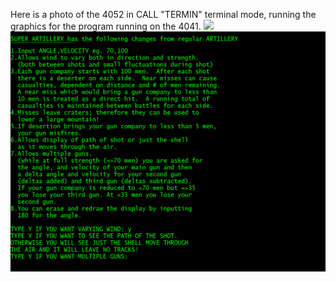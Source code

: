 Here is a photo of the 4052 in CALL "TERMIN" terminal mode, running the graphics for the program running on the 4041.
![](./4041%20Artillery%20on%204052%20as%20terminal.jpg)
![Super Artillery Instructions](./Super%20Artillery%20instructions.png)

